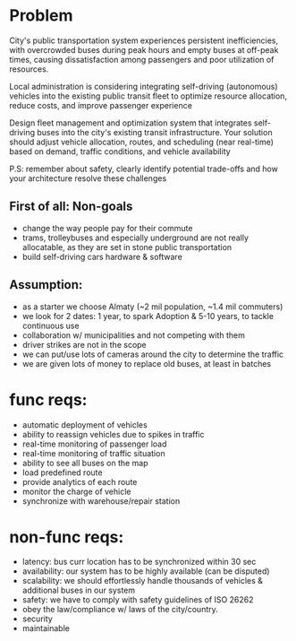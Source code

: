 

# Problem
City's public transportation system experiences persistent inefficiencies, with overcrowded buses during peak hours and empty buses at off-peak times, causing dissatisfaction among passengers and poor utilization of resources.


Local administration is considering integrating self-driving (autonomous) vehicles into the existing public transit fleet to optimize resource allocation, reduce costs, and improve passenger experience


Design fleet management and optimization system that integrates self-driving buses into the city's existing transit infrastructure. Your solution should adjust vehicle allocation, routes, and scheduling (near real-time) based on demand, traffic conditions, and vehicle availability


P.S: remember about safety, clearly identify potential trade-offs and how your architecture resolve these challenges


## First of all: Non-goals
- change the way people pay for their commute
- trams, trolleybuses and especially underground are not really allocatable, as they are set in stone public transportation
- build self-driving cars hardware & software

## Assumption:
- as a starter we choose Almaty (~2 mil population, ~1.4 mil commuters)
- we look for 2 dates: 1 year, to spark Adoption & 5-10 years, to tackle continuous use
- collaboration w/ municipalities and not competing with them
- driver strikes are not in the scope
- we can put/use lots of cameras around the city to determine the traffic
- we are given lots of money to replace old buses, at least in batches

# func reqs:
- automatic deployment of vehicles
- ability to reassign vehicles due to spikes in traffic
- real-time monitoring of passenger load
- real-time monitoring of traffic situation
- ability to see all buses on the map
- load predefined route
- provide analytics of each route
- monitor the charge of vehicle
- synchronize with warehouse/repair station

# non-func reqs:
- latency: bus curr location has to be synchronized within 30 sec
- availability: our system has to be highly available (can be disputed)
- scalability: we should effortlessly handle thousands of vehicles & additional buses in our system
- safety: we have to comply with safety guidelines of ISO 26262
- obey the law/compliance w/ laws of the city/country.
- security
- maintainable